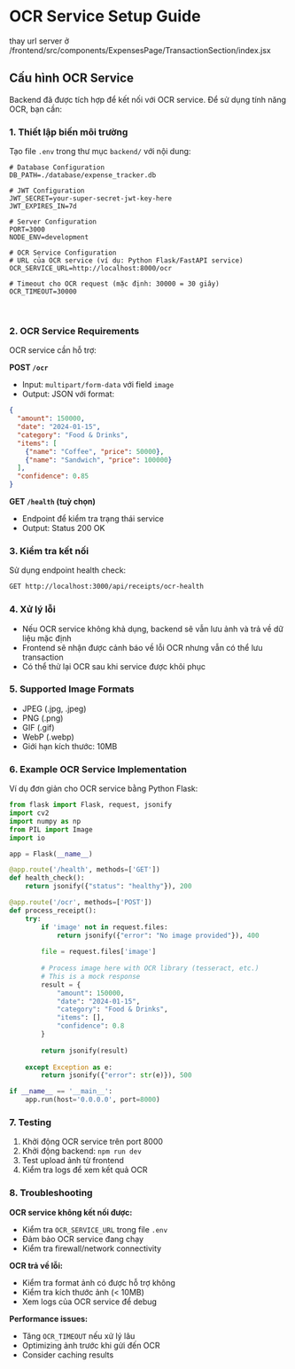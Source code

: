 # OCR Service Setup Guide
thay url server ở /frontend/src/components/ExpensesPage/TransactionSection/index.jsx

## Cấu hình OCR Service

Backend đã được tích hợp để kết nối với OCR service. Để sử dụng tính năng OCR, bạn cần:

### 1. Thiết lập biến môi trường

Tạo file `.env` trong thư mục `backend/` với nội dung:

```env
# Database Configuration
DB_PATH=./database/expense_tracker.db

# JWT Configuration
JWT_SECRET=your-super-secret-jwt-key-here
JWT_EXPIRES_IN=7d

# Server Configuration
PORT=3000
NODE_ENV=development

# OCR Service Configuration
# URL của OCR service (ví dụ: Python Flask/FastAPI service)
OCR_SERVICE_URL=http://localhost:8000/ocr

# Timeout cho OCR request (mặc định: 30000 = 30 giây)
OCR_TIMEOUT=30000
```
 
### 2. OCR Service Requirements

OCR service cần hỗ trợ:

**POST `/ocr`**
- Input: `multipart/form-data` với field `image`
- Output: JSON với format:
```json
{
  "amount": 150000,
  "date": "2024-01-15",
  "category": "Food & Drinks",
  "items": [
    {"name": "Coffee", "price": 50000},
    {"name": "Sandwich", "price": 100000}
  ],
  "confidence": 0.85
}
```

**GET `/health` (tuỳ chọn)**
- Endpoint để kiểm tra trạng thái service
- Output: Status 200 OK

### 3. Kiểm tra kết nối

Sử dụng endpoint health check:
```bash
GET http://localhost:3000/api/receipts/ocr-health
```

### 4. Xử lý lỗi

- Nếu OCR service không khả dụng, backend sẽ vẫn lưu ảnh và trả về dữ liệu mặc định
- Frontend sẽ nhận được cảnh báo về lỗi OCR nhưng vẫn có thể lưu transaction
- Có thể thử lại OCR sau khi service được khôi phục

### 5. Supported Image Formats

- JPEG (.jpg, .jpeg)
- PNG (.png)
- GIF (.gif)
- WebP (.webp)
- Giới hạn kích thước: 10MB

### 6. Example OCR Service Implementation

Ví dụ đơn giản cho OCR service bằng Python Flask:

```python
from flask import Flask, request, jsonify
import cv2
import numpy as np
from PIL import Image
import io

app = Flask(__name__)

@app.route('/health', methods=['GET'])
def health_check():
    return jsonify({"status": "healthy"}), 200

@app.route('/ocr', methods=['POST'])
def process_receipt():
    try:
        if 'image' not in request.files:
            return jsonify({"error": "No image provided"}), 400
        
        file = request.files['image']
        
        # Process image here with OCR library (tesseract, etc.)
        # This is a mock response
        result = {
            "amount": 150000,
            "date": "2024-01-15",
            "category": "Food & Drinks",
            "items": [],
            "confidence": 0.8
        }
        
        return jsonify(result)
    
    except Exception as e:
        return jsonify({"error": str(e)}), 500

if __name__ == '__main__':
    app.run(host='0.0.0.0', port=8000)
```

### 7. Testing

1. Khởi động OCR service trên port 8000
2. Khởi động backend: `npm run dev`
3. Test upload ảnh từ frontend
4. Kiểm tra logs để xem kết quả OCR

### 8. Troubleshooting

**OCR service không kết nối được:**
- Kiểm tra `OCR_SERVICE_URL` trong file `.env`
- Đảm bảo OCR service đang chạy
- Kiểm tra firewall/network connectivity

**OCR trả về lỗi:**
- Kiểm tra format ảnh có được hỗ trợ không
- Kiểm tra kích thước ảnh (< 10MB)
- Xem logs của OCR service để debug

**Performance issues:**
- Tăng `OCR_TIMEOUT` nếu xử lý lâu
- Optimizing ảnh trước khi gửi đến OCR
- Consider caching results 